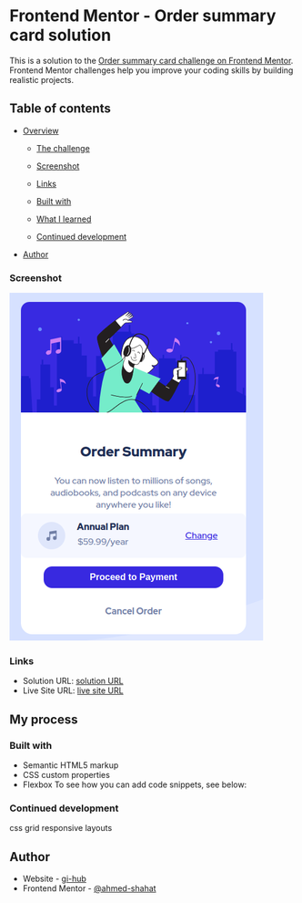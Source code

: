 # Frontend Mentor - Order summary card solution

This is a solution to the [Order summary card challenge on Frontend Mentor](https://www.frontendmentor.io/challenges/order-summary-component-QlPmajDUj). Frontend Mentor challenges help you improve your coding skills by building realistic projects.

## Table of contents

- [Overview](#overview)

  - [The challenge](#the-challenge)
  - [Screenshot](#screenshot)
  - [Links](#links)

  - [Built with](#built-with)
  - [What I learned](#what-i-learned)
  - [Continued development](#continued-development)

- [Author](#author)

### Screenshot

![screenShot](./images/Screenshot%20from%202024-03-07%2001-06-08.png)

### Links

- Solution URL: [ solution URL](https://www.frontendmentor.io/challenges/order-summary-component-QlPmajDUj/hub?share=true)
- Live Site URL: [live site URL ](https://venerable-entremet-044442.netlify.app/)

## My process

### Built with

- Semantic HTML5 markup
- CSS custom properties
- Flexbox
  To see how you can add code snippets, see below:

### Continued development

css grid
responsive layouts

## Author

- Website - [gi-hub](https://github.com/ahmed-shahat)
- Frontend Mentor - [@ahmed-shahat](https://www.frontendmentor.io/profile/ahmed-shahat)
